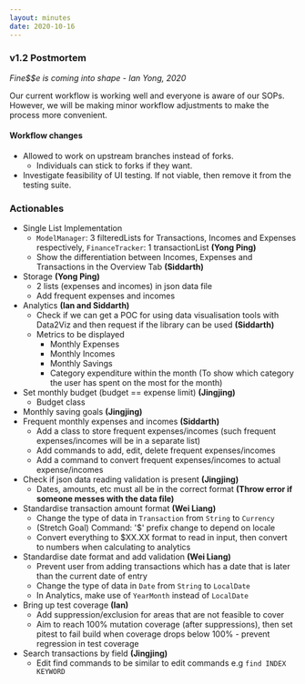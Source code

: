 ```yaml
---
layout: minutes
date: 2020-10-16
---
```


### v1.2 Postmortem
*Fine$$e is coming into shape - Ian Yong, 2020*

Our current workflow is working well and everyone is aware of our SOPs. However, we will be making minor workflow adjustments to make the process more convenient.

#### Workflow changes
 - Allowed to work on upstream branches instead of forks.
    - Individuals can stick to forks if they want.
 - Investigate feasibility of UI testing. If not viable, then remove it from the testing suite.

### Actionables
 - Single List Implementation
    - `ModelManager`: 3 filteredLists for Transactions, Incomes and Expenses respectively, `FinanceTracker`: 1 transactionList **(Yong Ping)**
    - Show the differentiation between Incomes, Expenses and Transactions in the Overview Tab **(Siddarth)**
 - Storage **(Yong Ping)**
    - 2 lists (expenses and incomes) in json data file
    - Add frequent expenses and incomes
 - Analytics **(Ian and Siddarth)**
    - Check if we can get a POC for using data visualisation tools with Data2Viz and then request if the library can be used **(Siddarth)**
    - Metrics to be displayed
        - Monthly Expenses
        - Monthly Incomes
        - Monthly Savings
        - Category expenditure within the month (To show which category the user has spent on the most for the month)
 - Set monthly budget (budget == expense limit) **(Jingjing)**
    - Budget class
 - Monthly saving goals **(Jingjing)**
 - Frequent monthly expenses and incomes **(Siddarth)**
    - Add a class to store frequent expenses/incomes (such frequent expenses/incomes will be in a separate list)
    - Add commands to add, edit, delete frequent expenses/incomes
    - Add a command to convert frequent expenses/incomes to actual expense/incomes
 - Check if json data reading validation is present **(Jingjing)**
    - Dates, amounts, etc must all be in the correct format **(Throw error if someone messes with the data file)**
 - Standardise transaction amount format **(Wei Liang)**
    - Change the type of data in `Transaction` from `String` to `Currency`
    - (Stretch Goal) Command: '$' prefix change to depend on locale
    - Convert everything to $XX.XX format to read in input, then convert to numbers when calculating to analytics
 - Standardise date format and add validation **(Wei Liang)**
    - Prevent user from adding transactions which has a date that is later than the current date of entry
    - Change the type of data in `Date` from `String` to `LocalDate`
    - In Analytics, make use of `YearMonth` instead of `LocalDate`
 - Bring up test coverage **(Ian)**
    - Add suppression/exclusion for areas that are not feasible to cover
    - Aim to reach 100% mutation coverage (after suppressions), then set pitest to fail build when coverage drops below 100% - prevent regression in test coverage
 - Search transactions by field **(Jingjing)**
    - Edit find commands to be similar to edit commands e.g `find INDEX KEYWORD`
